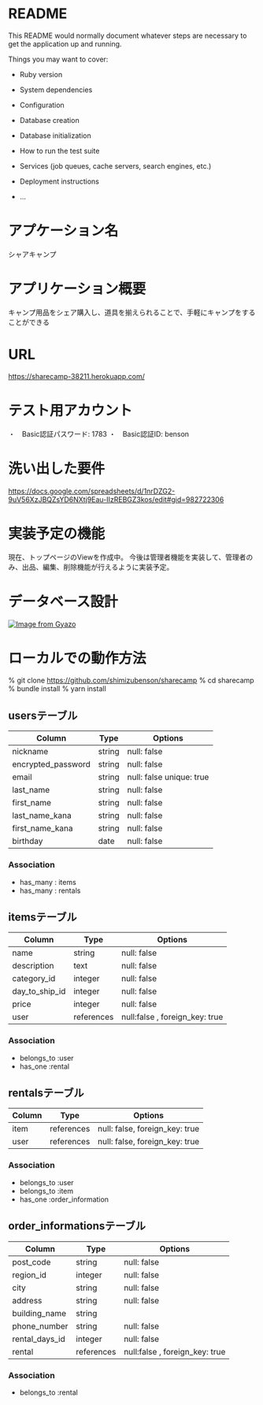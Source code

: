 # README

This README would normally document whatever steps are necessary to get the
application up and running.

Things you may want to cover:

* Ruby version

* System dependencies

* Configuration

* Database creation

* Database initialization

* How to run the test suite

* Services (job queues, cache servers, search engines, etc.)

* Deployment instructions

* ...

# アプケーション名

シャアキャンプ
# アプリケーション概要

キャンプ用品をシェア購入し、道具を揃えられることで、手軽にキャンプをすることができる

# URL

https://sharecamp-38211.herokuapp.com/


# テスト用アカウント

・　Basic認証パスワード: 1783
・　Basic認証ID: benson

# 洗い出した要件

https://docs.google.com/spreadsheets/d/1nrDZG2-9uV56XzJBQZsYD6NXtj9Eau-IIzREBGZ3kos/edit#gid=982722306


# 実装予定の機能

現在、トップページのViewを作成中。
今後は管理者機能を実装して、管理者のみ、出品、編集、削除機能が行えるように実装予定。


# データベース設計
[![Image from Gyazo](https://i.gyazo.com/e0138d086a50d7eb1bc8fbb0660fe1f7.jpg)](https://gyazo.com/e0138d086a50d7eb1bc8fbb0660fe1f7)

# ローカルでの動作方法

% git clone https://github.com/shimizubenson/sharecamp
% cd sharecamp
% bundle install
% yarn install

## usersテーブル

| Column             | Type   | Options                 |
| ------------------ | ------ | -----------             |
| nickname           | string | null: false             |
| encrypted_password | string | null: false             |
| email              | string | null: false unique: true|
| last_name          | string | null: false             |
| first_name         | string | null: false             |
| last_name_kana     | string | null: false             |
| first_name_kana    | string | null: false             |
| birthday           | date   | null: false             |


### Association

- has_many : items
- has_many : rentals

## itemsテーブル

| Column        | Type      | Options                      |
| ----------    | --------- | ---------------------------- |
| name          | string    | null: false                  |
| description   | text      | null: false                  |
| category_id   | integer   | null: false                  |
| day_to_ship_id| integer   | null: false                  |
| price         | integer   | null: false                  |
| user          | references|null:false , foreign_key: true|

### Association

- belongs_to :user
- has_one :rental

## rentalsテーブル

| Column     | Type      | Options                      |
| ---------- | --------- | ---------------------------- |
| item       | references|null: false, foreign_key: true|
| user       | references|null: false, foreign_key: true|

### Association

- belongs_to :user
- belongs_to :item
- has_one :order_information


## order_informationsテーブル

| Column        | Type      | Options                      |
| ----------    | --------- | ---------------------------- |
| post_code     | string    | null: false                  |
| region_id     | integer   | null: false                  |
| city          | string    | null: false                  |
| address       | string    | null: false                  |
| building_name | string    |                              |
| phone_number  | string    | null: false                  |
| rental_days_id| integer   | null: false                  |
| rental        | references|null:false , foreign_key: true|

### Association

- belongs_to :rental 






